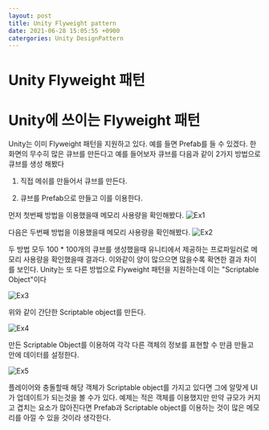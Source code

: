 ```yaml
---
layout: post
title: Unity Flyweight pattern
date: 2021-06-28 15:05:55 +0900
catergories: Unity DesignPattern
---
```


# Unity Flyweight 패턴

# Unity에 쓰이는 Flyweight 패턴
Unity는 이미 Flyweight 패턴을 지원하고 있다. 예를 들면 Prefab를 들 수 있겠다. 한 화면의 무수히 많은 큐브를 만든다고 예를 들어보자 큐브를 다음과 같이 2가지 방법으로 큐브를 생성 해봤다
1. 직접 메쉬를 만들어서 큐브를 만든다.

2. 큐브를 Prefab으로 만들고 이를 이용한다.

먼저 첫번째 방법을 이용했을때 메모리 사용량을 확인해봤다.
![Ex1](https://user-images.githubusercontent.com/39051679/123587227-f079cf80-d820-11eb-83ae-8ce4c7f4c55b.jpg)

다음은 두번째 방법을 이용했을때 메모리 사용량을 확인해봤다.
![Ex2](https://user-images.githubusercontent.com/39051679/123587283-07b8bd00-d821-11eb-9e03-b8454205a707.jpg)

두 방법 모두 100 * 100개의 큐브를 생성했을때 유니티에서 제공하는 프로파일러로 메모리 사용량을 확인했을때 결과다. 이와같이 양이 많으으면 많을수록 확연한 결과 차이를 보인다. Unity는 또 다른 방법으로 Flyweight 패턴을 지원하는데 이는 "Scriptable Object"이다

![Ex3](https://user-images.githubusercontent.com/39051679/123585799-bf000480-d81e-11eb-949c-a88acf2e2f1a.jpg)

위와 같이 간단한 Scriptable object를 만든다.

![Ex4](https://user-images.githubusercontent.com/39051679/123585880-e3f47780-d81e-11eb-9a1d-71678b33389b.jpg)

만든 Scriptable Object를 이용하여 각각 다른 객체의 정보를 표현할 수 만큼 만들고 안에 데이터를 설정한다.

![Ex5](https://user-images.githubusercontent.com/39051679/123585618-7c3e2c80-d81e-11eb-8c7b-e46e008b6863.gif)

플레이어와 충돌할때 해당 객체가 Scriptable object를 가지고 있다면 그에 알맞게 UI가 업데이트가 되는것을 볼 수가 있다. 예제는 적은 객체를 이용했지만 만약 규모가 커지고 겹치는 요소가 많아진다면 Prefab과 Scriptable object를 이용하는 것이 많은 메모리를 아낄 수 있을 것이라 생각한다.